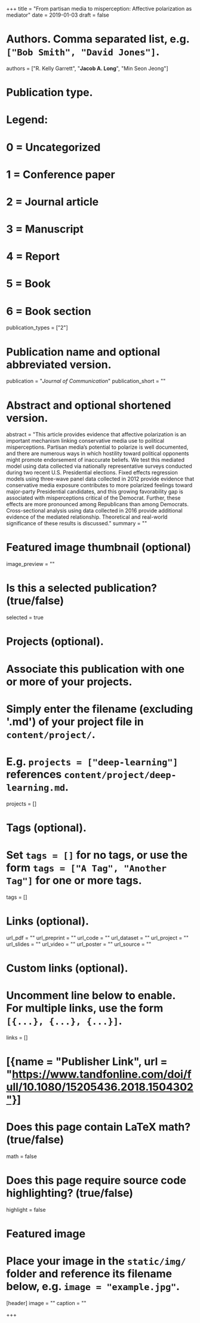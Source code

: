 +++
title = "From partisan media to misperception: Affective polarization as mediator"
date = 2019-01-03
draft = false

# Authors. Comma separated list, e.g. `["Bob Smith", "David Jones"]`.
authors = ["R. Kelly Garrett", "**Jacob A. Long**", "Min Seon Jeong"]

# Publication type.
# Legend:
# 0 = Uncategorized
# 1 = Conference paper
# 2 = Journal article
# 3 = Manuscript
# 4 = Report
# 5 = Book
# 6 = Book section
publication_types = ["2"]

# Publication name and optional abbreviated version.
publication = "*Journal of Communication*"
publication_short = ""

# Abstract and optional shortened version.
abstract = "This article provides evidence that affective polarization is an important mechanism linking conservative media use to political misperceptions. Partisan media’s potential to polarize is well documented, and there are numerous ways in which hostility toward political opponents might promote endorsement of inaccurate beliefs. We test this mediated model using data collected via nationally representative surveys conducted during two recent U.S. Presidential elections. Fixed effects regression models using three-wave panel data collected in 2012 provide evidence that conservative media exposure contributes to more polarized feelings toward major-party Presidential candidates, and this growing favorability gap is associated with misperceptions critical of the Democrat. Further, these effects are more pronounced among Republicans than among Democrats. Cross-sectional analysis using data collected in 2016 provide additional evidence of the mediated relationship. Theoretical and real-world significance of these results is discussed."
summary = ""

# Featured image thumbnail (optional)
image_preview = ""

# Is this a selected publication? (true/false)
selected = true

# Projects (optional).
#   Associate this publication with one or more of your projects.
#   Simply enter the filename (excluding '.md') of your project file in `content/project/`.
#   E.g. `projects = ["deep-learning"]` references `content/project/deep-learning.md`.
projects = []

# Tags (optional).
#   Set `tags = []` for no tags, or use the form `tags = ["A Tag", "Another Tag"]` for one or more tags.
tags = []

# Links (optional).
url_pdf = ""
url_preprint = ""
url_code = ""
url_dataset = ""
url_project = ""
url_slides = ""
url_video = ""
url_poster = ""
url_source = ""

# Custom links (optional).
#   Uncomment line below to enable. For multiple links, use the form `[{...}, {...}, {...}]`.
links = []
# [{name = "Publisher Link", url = "https://www.tandfonline.com/doi/full/10.1080/15205436.2018.1504302"}]

# Does this page contain LaTeX math? (true/false)
math = false

# Does this page require source code highlighting? (true/false)
highlight = false

# Featured image
# Place your image in the `static/img/` folder and reference its filename below, e.g. `image = "example.jpg"`.
[header]
image = ""
caption = ""

+++